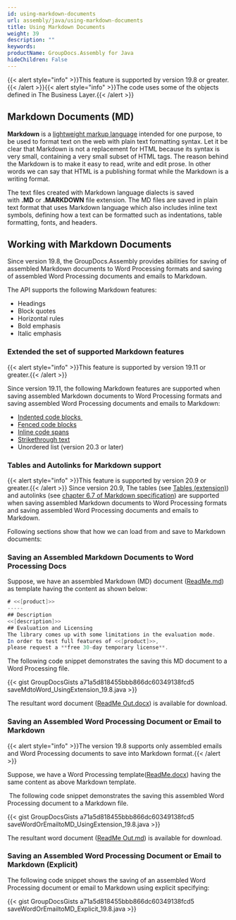 ```yaml
---
id: using-markdown-documents
url: assembly/java/using-markdown-documents
title: Using Markdown Documents
weight: 39
description: ""
keywords: 
productName: GroupDocs.Assembly for Java
hideChildren: False
---
```

{{< alert style="info" >}}This feature is supported by version 19.8 or greater.{{< /alert >}}{{< alert style="info" >}}The code uses some of the objects defined in The Business Layer.{{< /alert >}}

## Markdown Documents (MD) 

**Markdown** is a [lightweight markup language](https://en.wikipedia.org/wiki/Lightweight_markup_language) intended for one purpose, to be used to format text on the web with plain text formatting syntax. Let it be clear that Markdown is not a replacement for HTML because its syntax is very small, containing a very small subset of HTML tags. The reason behind the Markdown is to make it easy to read, write and edit prose. In other words we can say that HTML is a publishing format while the Markdown is a writing format.

The text files created with Markdown language dialects is saved with **.MD** or **.MARKDOWN** file extension. The MD files are saved in plain text format that uses Markdown language which also includes inline text symbols, defining how a text can be formatted such as indentations, table formatting, fonts, and headers.

## Working with Markdown Documents

Since version 19.8, the GroupDocs.Assembly provides abilities for saving of assembled Markdown documents to Word Processing formats and saving of assembled Word Processing documents and emails to Markdown. 

The API supports the following Markdown features:

*   Headings
*   Block quotes
*   Horizontal rules
*   Bold emphasis
*   Italic emphasis

### Extended the set of supported Markdown features

{{< alert style="info" >}}This feature is supported by version 19.11 or greater.{{< /alert >}}

Since version 19.11, the following Markdown features are supported when saving assembled Markdown documents to Word Processing formats and saving assembled Word Processing documents and emails to Markdown:

*   [Indented code blocks ](https://spec.commonmark.org/0.29/#indented-code-blocks)
*   [Fenced code blocks](https://spec.commonmark.org/0.29/#fenced-code-blocks)
*   [Inline code spans](https://spec.commonmark.org/0.29/#code-spans)
*   [Strikethrough text](https://github.com/adam-p/markdown-here/wiki/Markdown-Cheatsheet#emphasis)
*   Unordered list (version 20.3 or later)
### Tables and Autolinks for Markdown support
{{< alert style="info" >}}This feature is supported by version 20.9 or greater.{{< /alert >}}
 Since version 20.9, The tables (see [Tables (extension)](https://github.github.com/gfm/#tables-extension-)) and autolinks (see [chapter 6.7 of Markdown specification](https://spec.commonmark.org/0.28/)) are supported when saving assembled Markdown documents to Word Processing formats and saving assembled Word Processing documents and emails to Markdown.

Following sections show that how we can load from and save to Markdown documents:

### Saving an Assembled Markdown Documents to Word Processing Docs

Suppose, we have an assembled Markdown (MD) document ([ReadMe.md](https://docs.groupdocs.com/download/attachments/85230860/ReadMe.md?version=1&modificationDate=1566999867974&api=v2)) as template having the content as shown below:

```java
# <<[product]>>
-----
## Description
<<[description]>>
## Evaluation and Licensing
The library comes up with some limitations in the evaluation mode. 
In order to test full features of <<[product]>>, 
please request a **free 30-day temporary license**.
```

The following code snippet demonstrates the saving this MD document to a Word Processing file.

{{< gist GroupDocsGists a71a5d818455bbb866dc60349138fcd5 saveMdtoWord_UsingExtension_19.8.java >}}



The resultant word document ([ReadMe Out.docx](https://docs.groupdocs.com/download/attachments/85230860/ReadMe%20Out.docx?version=1&modificationDate=1566999867970&api=v2)) is available for download.

### Saving an Assembled Word Processing Document or Email to Markdown

{{< alert style="info" >}}The version 19.8 supports only assembled emails and Word Processing documents to save into Markdown format.{{< /alert >}}

Suppose, we have a Word Processing template([ReadMe.docx](https://docs.groupdocs.com/download/attachments/85230860/ReadMe.docx?version=1&modificationDate=1567001059552&api=v2)) having the same content as above Markdown template.

 The following code snippet demonstrates the saving this assembled Word Processing document to a Markdown file.

{{< gist GroupDocsGists a71a5d818455bbb866dc60349138fcd5 saveWordOrEmailtoMD_UsingExtension_19.8.java >}}



The resultant word document ([ReadMe Out.md](https://docs.groupdocs.com/download/attachments/85230860/ReadMe%20Out.md?version=1&modificationDate=1567001143475&api=v2)) is available for download.

### Saving an Assembled Word Processing Document or Email to Markdown (Explicit)

The following code snippet shows the saving of an assembled Word Processing document or email to Markdown using explicit specifying:

{{< gist GroupDocsGists a71a5d818455bbb866dc60349138fcd5 saveWordOrEmailtoMD_Explicit_19.8.java >}}


